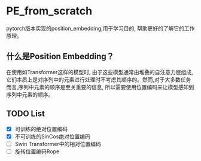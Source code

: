 # PE_from_scratch
pytorch版本实现的position_embedding,用于学习目的, 帮助更好的了解它的工作原理。

## 什么是Position Embedding？

在使用如Transformer这样的模型时, 由于这些模型通常由堆叠的自注意力层组成,它们本质上是对序列中的元素进行处理时不考虑其顺序的。然而,对于大多数任务而言,序列中元素的顺序是至关重要的信息, 所以需要使用位置编码来让模型感知到序列中元素的顺序。

## TODO List
- [x] 可训练的绝对位置编码
- [x] 不可训练的SinCos绝对位置编码
- [ ] Swin Transformer中的相对位置编码
- [ ] 旋转位置编码Rope